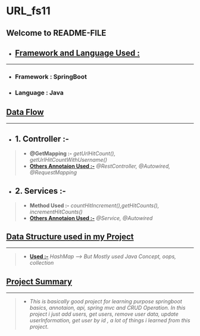 # URL_fs11

## **Welcome to README-FILE**

-  ## [**Framework and Language Used :**](#heading-ids) ##
___
- ### Framework :  **SpringBoot**
- ### Language : **Java**


## [**Data Flow**](#heading-ids) ##
___
- ## 1. **Controller :-** ##
> - **@GetMapping :-**  *getUrlHitCount(), getUrlHitCountWithUsername()*
> - **[Others Annotaion Used :-](#heading-ids)** *@RestController, @Autowired, @RequestMapping*

- ## 2. **Services :-** ##
> - **Method Used :-**  *countHitIncrement(),getHitCounts(), incrementHitCounts()*
> - **[Others Annotaion Used :-](#heading-ids)** *@Service, @Autowired*


## [**Data Structure used in my Project**](#heading-ids) ##
____
> - **[Used :-](#heading-ids)** *HashMap --> But Mostly used Java Concept, oops, collection*

## [**Project Summary**](#heading-ids) ##
____
> - *This is basically good project for learning purpose springboot basics, annotaion, api, spring mvc and CRUD Operation. In this project i just add users, get users, remove user data, update userInformation, get user by id , a lot of things i learned from this project.*
